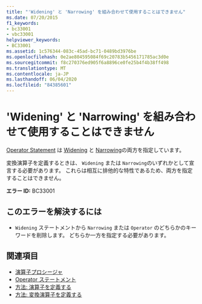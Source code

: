 ```yaml
---
title: "'Widening' と 'Narrowing' を組み合わせて使用することはできません"
ms.date: 07/20/2015
f1_keywords:
- bc33001
- vbc33001
helpviewer_keywords:
- BC33001
ms.assetid: 1c576344-083c-45ad-bc71-0489bd3976be
ms.openlocfilehash: 0e2ae804595084f69c20783b5456171785ac3d0e
ms.sourcegitcommit: f8c270376ed905f6a8896ce0fe25b4f4b38ff498
ms.translationtype: MT
ms.contentlocale: ja-JP
ms.lasthandoff: 06/04/2020
ms.locfileid: "84385601"
---
```

# <a name="widening-and-narrowing-cannot-be-combined"></a>'Widening' と 'Narrowing' を組み合わせて使用することはできません
[Operator Statement](../language-reference/statements/operator-statement.md) は [Widening](../language-reference/modifiers/widening.md) と [Narrowing](../language-reference/modifiers/narrowing.md)の両方を指定しています。  
  
 変換演算子を定義するときは、 `Widening` または `Narrowing`のいずれかとして宣言する必要があります。 これらは相互に排他的な特性であるため、両方を指定することはできません。  
  
 **エラー ID:** BC33001  
  
## <a name="to-correct-this-error"></a>このエラーを解決するには  
  
- `Widening` ステートメントから `Narrowing` または `Operator` のどちらかのキーワードを削除します。 どちらか一方を指定する必要があります。  
  
## <a name="see-also"></a>関連項目

- [演算子プロシージャ](../programming-guide/language-features/procedures/operator-procedures.md)
- [Operator ステートメント](../language-reference/statements/operator-statement.md)
- [方法: 演算子を定義する](../programming-guide/language-features/procedures/how-to-define-an-operator.md)
- [方法: 変換演算子を定義する](../programming-guide/language-features/procedures/how-to-define-a-conversion-operator.md)

